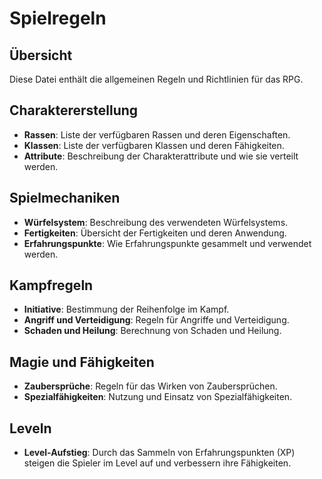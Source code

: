 # Spielregeln

## Übersicht
Diese Datei enthält die allgemeinen Regeln und Richtlinien für das RPG.

## Charaktererstellung
- **Rassen**: Liste der verfügbaren Rassen und deren Eigenschaften.
- **Klassen**: Liste der verfügbaren Klassen und deren Fähigkeiten.
- **Attribute**: Beschreibung der Charakterattribute und wie sie verteilt werden.

## Spielmechaniken
- **Würfelsystem**: Beschreibung des verwendeten Würfelsystems.
- **Fertigkeiten**: Übersicht der Fertigkeiten und deren Anwendung.
- **Erfahrungspunkte**: Wie Erfahrungspunkte gesammelt und verwendet werden.

## Kampfregeln
- **Initiative**: Bestimmung der Reihenfolge im Kampf.
- **Angriff und Verteidigung**: Regeln für Angriffe und Verteidigung.
- **Schaden und Heilung**: Berechnung von Schaden und Heilung.

## Magie und Fähigkeiten
- **Zaubersprüche**: Regeln für das Wirken von Zaubersprüchen.
- **Spezialfähigkeiten**: Nutzung und Einsatz von Spezialfähigkeiten.

## Leveln
- **Level-Aufstieg**: Durch das Sammeln von Erfahrungspunkten (XP) steigen die Spieler im Level auf und verbessern ihre Fähigkeiten.
